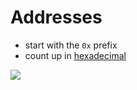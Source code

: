 # Addresses

- start with the `0x` prefix
- count up in [hexadecimal](hexadecimal.md)

![](memory-addresses.png)
